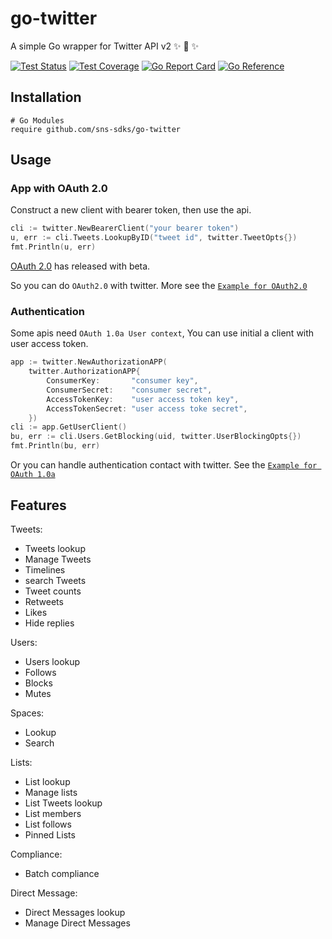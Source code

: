 # go-twitter

A simple Go wrapper for Twitter API v2 ✨ 🍰 ✨

[![Test Status](https://github.com/sns-sdks/go-twitter/workflows/tests/badge.svg)](https://github.com/sns-sdks/go-twitter/actions?query=workflow%3Atests)
[![Test Coverage](https://codecov.io/gh/sns-sdks/go-twitter/branch/main/graph/badge.svg)](https://codecov.io/gh/sns-sdks/go-twitter)
[![Go Report Card](https://goreportcard.com/badge/github.com/sns-sdks/go-twitter)](https://goreportcard.com/report/github.com/sns-sdks/go-twitter)
[![Go Reference](https://pkg.go.dev/badge/github.com/sns-sdks/go-twitter.svg)](https://pkg.go.dev/github.com/sns-sdks/go-twitter)

## Installation

```shell
# Go Modules
require github.com/sns-sdks/go-twitter
```

## Usage

### App with OAuth 2.0

Construct a new client with bearer token, then use the api.

```go
cli := twitter.NewBearerClient("your bearer token")
u, err := cli.Tweets.LookupByID("tweet id", twitter.TweetOpts{})
fmt.Println(u, err)
```

[OAuth 2.0](https://developer.twitter.com/en/docs/twitter-api/oauth2) has released with beta.

So you can do `OAuth2.0` with twitter. More see the [`Example for OAuth2.0`](https://github.com/sns-sdks/go-twitter/blob/main/example/authorization_oauth2.go)


### Authentication

Some apis need `OAuth 1.0a User context`, You can use initial a client with user access token.

```go
app := twitter.NewAuthorizationAPP(
	twitter.AuthorizationAPP{
		ConsumerKey:       "consumer key",
		ConsumerSecret:    "consumer secret",
		AccessTokenKey:    "user access token key",
		AccessTokenSecret: "user access toke secret",
    })
cli := app.GetUserClient()
bu, err := cli.Users.GetBlocking(uid, twitter.UserBlockingOpts{})
fmt.Println(bu, err)
```

Or you can handle authentication contact with twitter. See the [`Example for OAuth 1.0a`](https://github.com/sns-sdks/go-twitter/blob/main/example/authorization_oauth1.go)

## Features

Tweets:
- Tweets lookup
- Manage Tweets
- Timelines
- search Tweets
- Tweet counts
- Retweets
- Likes
- Hide replies

Users:
- Users lookup
- Follows
- Blocks
- Mutes

Spaces:
- Lookup
- Search

Lists:
- List lookup
- Manage lists
- List Tweets lookup
- List members
- List follows
- Pinned Lists

Compliance:
- Batch compliance

Direct Message:
- Direct Messages lookup
- Manage Direct Messages
